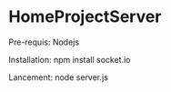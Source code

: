 # HomeProjectServer

Pre-requis: 
Nodejs

Installation:
npm install socket.io

Lancement:
node server.js

